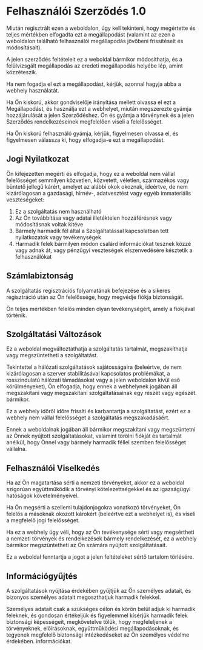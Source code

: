 # Felhasználói Szerződés 1.0

Miután regisztrált ezen a weboldalon, úgy kell tekinteni, hogy megértette és teljes mértékben elfogadta ezt a megállapodást (valamint az ezen a weboldalon található felhasználói megállapodás jövőbeni frissítéseit és módosításait).

A jelen szerződés feltételeit ez a weboldal bármikor módosíthatja, és a felülvizsgált megállapodás az eredeti megállapodás helyébe lép, amint közzéteszik.

Ha nem fogadja el ezt a megállapodást, kérjük, azonnal hagyja abba a webhely használatát.

Ha Ön kiskorú, akkor gondviselője irányítása mellett olvassa el ezt a Megállapodást, és használja ezt a webhelyet, miután megszerezte gyámja hozzájárulását a jelen Szerződéshez. Ön és gyámja a törvénynek és a jelen Szerződés rendelkezéseinek megfelelően viseli a felelősséget.

Ha Ön kiskorú felhasználó gyámja, kérjük, figyelmesen olvassa el, és figyelmesen válassza ki, hogy elfogadja-e ezt a megállapodást.

## Jogi Nyilatkozat

Ön kifejezetten megérti és elfogadja, hogy ez a weboldal nem vállal felelősséget semmilyen közvetlen, közvetett, véletlen, származékos vagy büntető jellegű kárért, amelyet az alábbi okok okoznak, ideértve, de nem kizárólagosan a gazdasági, hírnév-, adatvesztést vagy egyéb immateriális veszteségeket:

1. Ez a szolgáltatás nem használható
1. Az Ön továbbítása vagy adatai illetéktelen hozzáférésnek vagy módosításnak voltak kitéve
1. Bármely harmadik fél által a Szolgáltatással kapcsolatban tett nyilatkozatok vagy tevékenységek
1. Harmadik felek bármilyen módon csalárd információkat tesznek közzé vagy adnak át, vagy pénzügyi veszteségek elszenvedésére késztetik a felhasználókat

## Számlabiztonság

A szolgáltatás regisztrációs folyamatának befejezése és a sikeres regisztráció után az Ön felelőssége, hogy megvédje fiókja biztonságát.

Ön teljes mértékben felelős minden olyan tevékenységért, amely a fiókjával történik.

## Szolgáltatási Változások

Ez a weboldal megváltoztathatja a szolgáltatás tartalmát, megszakíthatja vagy megszüntetheti a szolgáltatást.

Tekintettel a hálózati szolgáltatások sajátosságaira (beleértve, de nem kizárólagosan a szerver stabilitásával kapcsolatos problémákat, a rosszindulatú hálózati támadásokat vagy a jelen weboldalon kívül eső körülményeket), Ön elfogadja, hogy ennek a webhelynek jogában áll megszakítani vagy megszakítani szolgáltatásainak egy részét vagy egészét. bármikor.

Ez a webhely időről időre frissíti és karbantartja a szolgáltatást, ezért ez a webhely nem vállal felelősséget a szolgáltatás megszakadásáért.

Ennek a weboldalnak jogában áll bármikor megszakítani vagy megszüntetni az Önnek nyújtott szolgáltatásokat, valamint törölni fiókját és tartalmát anélkül, hogy Önnel vagy bármely harmadik féllel szemben felelősséget vállalna.

## Felhasználói Viselkedés

Ha az Ön magatartása sérti a nemzeti törvényeket, akkor ez a weboldal szigorúan együttműködik a törvényi kötelezettségekkel és az igazságügyi hatóságok követelményeivel.

Ha Ön megsérti a szellemi tulajdonjogokra vonatkozó törvényeket, Ön felelős a másoknak okozott károkért (beleértve ezt a webhelyet is), és viseli a megfelelő jogi felelősséget.

Ha ez a webhely úgy véli, hogy az Ön tevékenysége sérti vagy megsértheti a nemzeti törvények és rendelkezések bármely rendelkezését, ez a webhely bármikor megszüntetheti az Ön számára nyújtott szolgáltatásait.

Ez a weboldal fenntartja a jogot a jelen feltételeket sértő tartalom törlésére.

## Információgyűjtés

A szolgáltatások nyújtása érdekében gyűjtjük az Ön személyes adatait, és bizonyos személyes adatait megoszthatjuk harmadik felekkel.

Személyes adatait csak a szükséges célon és körön belül adjuk ki harmadik feleknek, és gondosan értékeljük és figyelemmel kísérjük harmadik felek biztonsági képességeit, megkövetelve tőlük, hogy megfeleljenek a törvényeknek, előírásoknak, együttműködési megállapodásoknak, és tegyenek megfelelő biztonsági intézkedéseket az Ön személyes védelme érdekében. információkat.